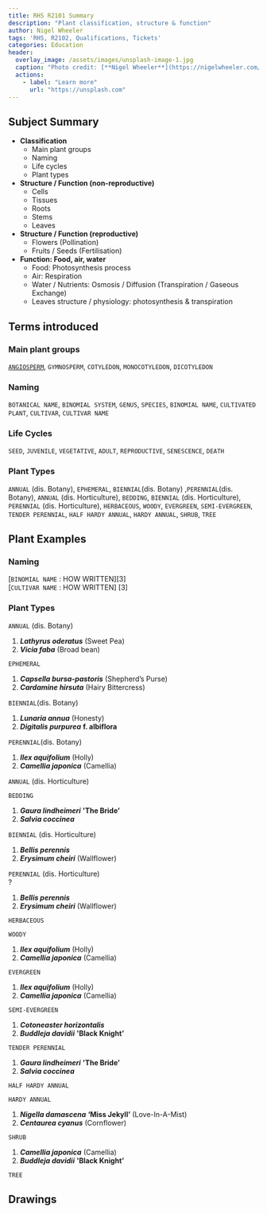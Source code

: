 ```yaml
---
title: RHS R2101 Summary
description: "Plant classification, structure & function"
author: Nigel Wheeler
tags: 'RHS, R2102, Qualifications, Tickets'
categories: Education
header:
  overlay_image: /assets/images/unsplash-image-1.jpg
  caption: "Photo credit: [**Nigel Wheeler**](https://nigelwheeler.com/images)"
  actions:
    - label: "Learn more"
      url: "https://unsplash.com"
---
```


<h2 id="subject-summary">Subject Summary</h2>
<ul>
<li><strong>Classification</strong>
<ul>
<li>Main plant groups</li>
<li>Naming</li>
<li>Life cycles</li>
<li>Plant types</li>
</ul>
</li>
<li><strong>Structure / Function (non-reproductive)</strong>
<ul>
<li>Cells</li>
<li>Tissues</li>
<li>Roots</li>
<li>Stems</li>
<li>Leaves</li>
</ul>
</li>
<li><strong>Structure / Function (reproductive)</strong>
<ul>
<li>Flowers (Pollination)</li>
<li>Fruits / Seeds (Fertilisation)</li>
</ul>
</li>
<li><strong>Function: Food,  air, water</strong>
<ul>
<li>Food: Photosynthesis process</li>
<li>Air: Respiration</li>
<li>Water / Nutrients: Osmosis / Diffusion (Transpiration / Gaseous Exchange)</li>
<li>Leaves structure / physiology: photosynthesis &amp; transpiration</li>
</ul>
</li>
</ul>
<h2 id="terms-introduced">Terms introduced</h2>
<h3 id="main-plant-groups">Main plant groups</h3>
<p><a href="#angiosperm"><code>ANGIOSPERM</code></a>, <code>GYMNOSPERM</code>, <code>COTYLEDON</code>, <code>MONOCOTYLEDON</code>, <code>DICOTYLEDON</code></p>
<h3 id="naming">Naming</h3>
<p><code>BOTANICAL NAME</code>, <code>BINOMIAL SYSTEM</code>, <code>GENUS</code>, <code>SPECIES</code>, <code>BINOMIAL NAME</code>, <code>CULTIVATED PLANT</code>, <code>CULTIVAR</code>, <code>CULTIVAR NAME</code></p>
<h3 id="life-cycles">Life Cycles</h3>
<p><code>SEED</code>, <code>JUVENILE</code>, <code>VEGETATIVE</code>, <code>ADULT</code>, <code>REPRODUCTIVE</code>, <code>SENESCENCE</code>, <code>DEATH</code></p>
<h3 id="plant-types">Plant Types</h3>
<p><code>ANNUAL</code> (dis. Botany), <code>EPHEMERAL</code>, <code>BIENNIAL</code>(dis. Botany) ,<code>PERENNIAL</code>(dis. Botany),  <code>ANNUAL</code> (dis. Horticulture), <code>BEDDING</code>,  <code>BIENNIAL</code> (dis. Horticulture), <code>PERENNIAL</code> (dis. Horticulture), <code>HERBACEOUS</code>, <code>WOODY</code>, <code>EVERGREEN</code>, <code>SEMI-EVERGREEN</code>, <code>TENDER PERENNIAL</code>, <code>HALF HARDY ANNUAL</code>, <code>HARDY ANNUAL</code>, <code>SHRUB</code>, <code>TREE</code></p>
<h2 id="plant-examples">Plant Examples</h2>
<h3 id="naming-1">Naming</h3>
<p>[<code>BINOMIAL NAME</code>  : HOW WRITTEN][3]<br>
[<code>CULTIVAR NAME</code> : HOW WRITTEN] [3]</p>
<h3 id="plant-types-1">Plant Types</h3>
<p><code>ANNUAL</code> (dis. Botany)</p>
<ol>
<li><em><strong>Lathyrus oderatus</strong></em> (Sweet Pea)</li>
<li><em><strong>Vicia faba</strong></em> (Broad bean)</li>
</ol>
<p><code>EPHEMERAL</code></p>
<ol>
<li><em><strong>Capsella bursa-pastoris</strong></em> (Shepherd’s Purse)</li>
<li><em><strong>Cardamine hirsuta</strong></em> (Hairy Bittercress)</li>
</ol>
<p><code>BIENNIAL</code>(dis. Botany)</p>
<ol>
<li><em><strong>Lunaria annua</strong></em> (Honesty)</li>
<li><em><strong>Digitalis purpurea</strong></em> <strong>f. albiflora</strong></li>
</ol>
<p><code>PERENNIAL</code>(dis. Botany)</p>
<ol>
<li><em><strong>Ilex aquifolium</strong></em> (Holly)</li>
<li><em><strong>Camellia japonica</strong></em> (Camellia)</li>
</ol>
<p><code>ANNUAL</code> (dis. Horticulture)</p>
<p><code>BEDDING</code></p>
<ol>
<li><em><strong>Gaura lindheimeri</strong></em> <strong>'The Bride’</strong></li>
<li><em><strong>Salvia coccinea</strong></em></li>
</ol>
<p><code>BIENNIAL</code> (dis. Horticulture)</p>
<ol>
<li><em><strong>Bellis perennis</strong></em></li>
<li><em><strong>Erysimum cheiri</strong></em> (Wallflower)</li>
</ol>
<p><code>PERENNIAL</code> (dis. Horticulture)<br>
?</p>
<ol>
<li><em><strong>Bellis perennis</strong></em></li>
<li><em><strong>Erysimum cheiri</strong></em> (Wallflower)</li>
</ol>
<p><code>HERBACEOUS</code></p>
<p><code>WOODY</code></p>
<ol>
<li><em><strong>Ilex aquifolium</strong></em> (Holly)</li>
<li><em><strong>Camellia japonica</strong></em> (Camellia)</li>
</ol>
<p><code>EVERGREEN</code></p>
<ol>
<li><em><strong>Ilex aquifolium</strong></em> (Holly)</li>
<li><em><strong>Camellia japonica</strong></em> (Camellia)</li>
</ol>
<p><code>SEMI-EVERGREEN</code></p>
<ol>
<li><em><strong>Cotoneaster horizontalis</strong></em></li>
<li><em><strong>Buddleja davidii</strong></em> <strong>'Black Knight’</strong></li>
</ol>
<p><code>TENDER PERENNIAL</code></p>
<ol>
<li><em><strong>Gaura lindheimeri</strong></em> <strong>'The Bride’</strong></li>
<li><em><strong>Salvia coccinea</strong></em></li>
</ol>
<p><code>HALF HARDY ANNUAL</code></p>
<p><code>HARDY ANNUAL</code></p>
<ol>
<li><em><strong>Nigella damascena</strong></em> <strong>‘Miss Jekyll’</strong> (Love-In-A-Mist)</li>
<li><em><strong>Centaurea cyanus</strong></em> (Cornflower)</li>
</ol>
<p><code>SHRUB</code></p>
<ol>
<li><em><strong>Camellia japonica</strong></em> (Camellia)</li>
<li><em><strong>Buddleja davidii</strong></em> <strong>'Black Knight’</strong></li>
</ol>
<p><code>TREE</code></p>
<h2 id="drawings">Drawings</h2>

